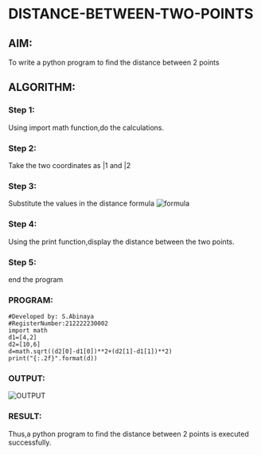 # DISTANCE-BETWEEN-TWO-POINTS

## AIM:
To write a python program to find the distance between 2 points
## ALGORITHM:
### Step 1: 
Using import math function,do the calculations.
### Step 2: 
Take the two coordinates as |1 and |2
### Step 3: 
Substitute the values in the distance formula  ![formula](/formula.jpg)
### Step 4: 
Using the print function,display the distance between the two points.
### Step 5: 
end the program
### PROGRAM:
```
#Developed by: S.Abinaya
#RegisterNumber:212222230002
import math
d1=[4,2]
d2=[10,6]
d=math.sqrt((d2[0]-d1[0])**2+(d2[1]-d1[1])**2)
print("{:.2f}".format(d)) 
```


### OUTPUT:
![OUTPUT](./DISTANCE.png)

### RESULT:
Thus,a python program to find the distance between 2 points is executed successfully.